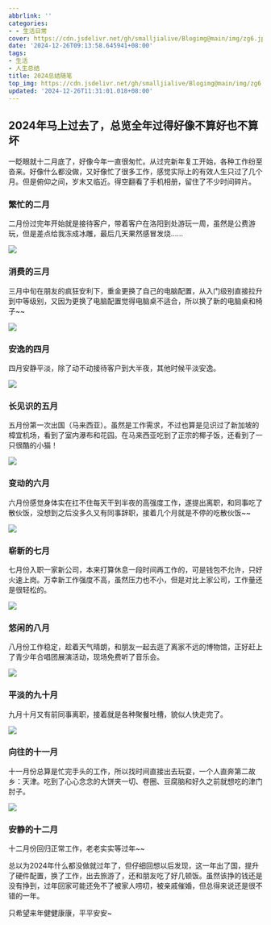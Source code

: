 ```yaml
---
abbrlink: ''
categories:
- - 生活日常
cover: https://cdn.jsdelivr.net/gh/smalljialive/Blogimg@main/img/zg6.jpg
date: '2024-12-26T09:13:58.645941+08:00'
tags:
- 生活
- 人生总结
title: 2024总结随笔
top_img: https://cdn.jsdelivr.net/gh/smalljialive/Blogimg@main/img/zg6.jpg
updated: '2024-12-26T11:31:01.018+08:00'
---
```

## 2024年马上过去了，总览全年过得好像不算好也不算坏

一眨眼就十二月底了，好像今年一直很匆忙。从过完新年复工开始，各种工作纷至沓来。好像什么都没做，又好像忙了很多工作，感觉实际上的有效人生只过了几个月。但是俯仰之间，岁末又临近。得空翻看了手机相册，留住了不少时间碎片。

### 繁忙的二月

二月份过完年开始就是接待客户，带着客户在洛阳到处游玩一周，虽然是公费游玩，但是差点给我冻成冰雕，最后几天果然感冒发烧......

![](https://cdn.jsdelivr.net/gh/smalljialive/Blogimg@main/img/zg1.jpg)

### 消费的三月

三月中旬在朋友的疯狂安利下，重金更换了自己的电脑配置，从入门级别直接拉升到中等级别，又因为更换了电脑配置觉得电脑桌不适合，所以换了新的电脑桌和椅子~~

![](https://cdn.jsdelivr.net/gh/smalljialive/Blogimg@main/img/zg3.jpg)

### 安逸的四月

四月安静平淡，除了动不动接待客户到大半夜，其他时候平淡安逸。

![](https://cdn.jsdelivr.net/gh/smalljialive/Blogimg@main/img/zg4.jpg)

### 长见识的五月

五月份第一次出国（马来西亚）。虽然是工作需求，不过也算是见识过了新加坡的樟宜机场，看到了室内瀑布和花园。在马来西亚吃到了正宗的椰子饭，还看到了一只很酷的小猫！

![](https://cdn.jsdelivr.net/gh/smalljialive/Blogimg@main/img/zg2.jpg)

### 变动的六月

六月份感觉身体实在扛不住每天干到半夜的高强度工作，遂提出离职，和同事吃了散伙饭，没想到之后没多久又有同事辞职，接着几个月就是不停的吃散伙饭~~

![](https://cdn.jsdelivr.net/gh/smalljialive/Blogimg@main/img/zg5.jpg)

### 崭新的七月

七月份入职一家新公司，本来打算休息一段时间再工作的，可是钱包不允许，只好火速上岗。万幸新工作强度不高，虽然压力也不小，但是对比上家公司，工作量还是很轻松的。

![](https://cdn.jsdelivr.net/gh/smalljialive/Blogimg@main/img/zg6.jpg)

### 悠闲的八月

八月份工作稳定，趁着天气晴朗，和朋友一起去逛了离家不远的博物馆，正好赶上了青少年合唱团展演活动，现场免费听了音乐会。

![](https://cdn.jsdelivr.net/gh/smalljialive/Blogimg@main/img/zg7.jpg)

### 平淡的九十月

九月十月又有前同事离职，接着就是各种聚餐吐槽，貌似人快走完了。

![](https://cdn.jsdelivr.net/gh/smalljialive/Blogimg@main/img/zg8.jpg)

### 向往的十一月

十一月份总算是忙完手头的工作，所以找时间直接出去玩耍，一个人直奔第二故乡：天津。吃到了心心念念的大饼夹一切、卷圈、豆腐脑和好久之前就想吃的津门肘子。

![](https://cdn.jsdelivr.net/gh/smalljialive/Blogimg@main/img/zg9.jpg)

### 安静的十二月

十二月份回归正常工作，老老实实等过年~~

总以为2024年什么都没做就过年了，但仔细回想以后发现，这一年出了国，提升了硬件配置，换了工作，出去旅游了，还和朋友吃了好几顿饭。虽然该挣的钱还是没有挣到，过年回家可能还免不了被家人唠叨，被亲戚催婚，但总得来说还是很不错的一年。

只希望来年健健康康，平平安安~
